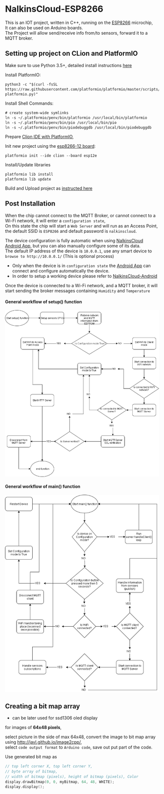 NalkinsCloud-ESP8266
====================

This is an IOT project, written in C++, running on the [ESP8266](https://en.wikipedia.org/wiki/ESP8266) microchip,  
It can also be used on Arduino boards.  
The Project will allow send/receive info from/to sensors, forward it to a MQTT broker.

Setting up project on CLion and PlatformIO
------------------------------------------
Make sure to use Python 3.5+, 
detailed install instructions [here](https://docs.platformio.org/en/latest/core/installation.html#installation)

Install PlatformIO:
```shell script
python3 -c "$(curl -fsSL https://raw.githubusercontent.com/platformio/platformio/master/scripts/get-platformio.py)"
```

Install Shell Commands:
```shell script
# create system-wide symlinks
ln -s ~/.platformio/penv/bin/platformio /usr/local/bin/platformio
ln -s ~/.platformio/penv/bin/pio /usr/local/bin/pio
ln -s ~/.platformio/penv/bin/piodebuggdb /usr/local/bin/piodebuggdb
```

Prepare [Clion IDE with PlatformIO](https://docs.platformio.org/en/latest/integration/ide/clion.html#ide-clion),

Init new project using the [esp8266-12 board](https://docs.platformio.org/en/latest/boards/espressif8266/esp12e.html):
```shell script
platformio init --ide clion --board esp12e
```

Install/Update libraries
```shell
platformio lib install
platformio lib update
```

Build and Upload project as [instructed here](https://docs.platformio.org/en/latest/integration/ide/clion.html#build-upload)

Post Installation
-----------------

When the chip cannot connect to the MQTT Broker, or cannot connect to a Wi-Fi network, it will enter a `configuration state`,  
On this state the chip will start a `Web Server` and will run as an Access Point, 
the default SSID is `ESP8266` and default password is `nalkinscloud`.

The device configuration is fully automatic when using [NalkinsCloud Android App](https://github.com/ArieLevs/NalkinsCloud-Android),
but you can also manually configure some of its data.  
The default IP address of the device is `10.0.0.1`, 
use any smart device to `browse to http://10.0.0.1/` (This is optional process)

* Only when the device is in `configuration state` the [Android App](https://github.com/ArieLevs/NalkinsCloud-Android) can connect and configure automatically the device.
* In order to setup a working device please refer to [NalkinsCloud-Android](https://github.com/ArieLevs/NalkinsCloud-Android)

Once the device is connected to a Wi-Fi network, and a MQTT broker, it will start sending the broker messages containing `Humidity` and `Temperature`

#### General workflow of setup() function

![](docs/ESP8266_Setup_Function_draw.io.png)

#### General workflow of main() function

![](docs/ESP8266_Main_Function_draw.io.png)

Creating a bit map array
------------------------
* can be later used for ssd1306 oled display

for images of **64x48 pixels**,

select picture in the side of max 64x48,
convert the image to bit map array using http://javl.github.io/image2cpp/,  
select `code output format` to `Arduino code`, save out put part of the code.

Use generated bit map as
```c++
// top left corner X, top left corner Y,
// byte array of bitmap,
// width of bitmap (pixels), height of bitmap (pixels), Color
display.drawBitmap(0, 0, myBitmap, 64, 48, WHITE);
display.display();
```
